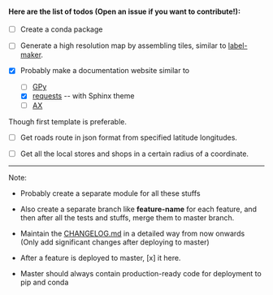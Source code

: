#### Here are the list of todos **(Open an issue if you want to contribute!)**:

- [ ] Create a conda package
- [ ] Generate a high resolution map by assembling tiles, similar to [label-maker](https://github.com/developmentseed/label-maker).

- [x] Probably make a documentation website similar to 
  - [ ] [GPy](https://gpy.readthedocs.io) 
  - [x] [requests](https://requests.readthedocs.io) -- with Sphinx theme
  - [ ] [AX](https://ax.dev/) 

Though first template is preferable. 

- [ ] Get roads route in json format from specified latitude longitudes.

- [ ] Get all the local stores and shops in a certain radius of a coordinate.


------------------------------------------------------------------------------

Note:

* Probably create a separate module for all these stuffs

* Also create a separate branch like **feature-name** for each feature, and then after all the tests
 and stuffs, merge them to master branch. 
 
* Maintain the [CHANGELOG.md](https://github.com/Jimut123/jimutmap/blob/master/CHANGELOG.md) in a detailed way from now onwards (Only add significant changes after deploying to master)

* After a feature is deployed to master, [x] it here.

* Master should always contain production-ready code for deployment to pip and conda
